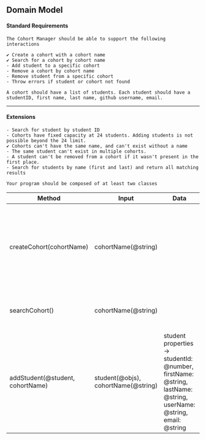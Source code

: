 ## Domain Model

#### Standard Requirements
```
The Cohort Manager should be able to support the following interactions

✔ Create a cohort with a cohort name
✔ Search for a cohort by cohort name
- Add student to a specific cohort
- Remove a cohort by cohort name
- Remove student from a specific cohort
- Throw errors if student or cohort not found

A cohort should have a list of students. Each student should have a studentID, first name, last name, github username, email.
```
--- 

#### Extensions
```
- Search for student by student ID
- Cohorts have fixed capacity at 24 students. Adding students is not possible beyond the 24 limit.
✔ Cohorts can't have the same name, and can't exist without a name
- The same student can't exist in multiple cohorts.
- A student can't be removed from a cohort if it wasn't present in the first place.
- Search for students by name (first and last) and return all matching results

Your program should be composed of at least two classes
```

| Method  | Input | Data | Scenario | Output |
| ------- | ----- | ---- | -------- | ------ |
| createCohort(cohortName) | cohortName(@string) | | if a new name does not exist in the cohortList and if there is a cohort name given |  cohortList[{ name: 'Cohort 1', students: [ ] }] |
| searchCohort() | cohortName(@string) | | if cohort name exists in the cohort list | return cohort being searched |
| addStudent(@student, cohortName) | student(@objs), cohortName(@string) | student properties -> studentId: @number, firstName: @string, lastName: @string, userName: @string, email: @string | if student ID does not exist in the given cohorts student list | cohortList[{name: 'Cohort 1', students: id: 1, firstName: 'John, lastName: 'Doe'...}]


